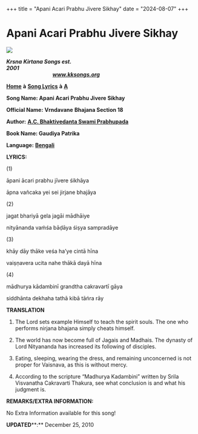 +++
title = "Apani Acari Prabhu Jivere Sikhay"
date = "2024-08-07"
+++

# Apani Acari Prabhu Jivere Sikhay
[**![](http://kksongs.org/image_files/image002.jpg)**](http://kksongs.org/)

**_Krsna_** **_Kirtana Songs est. 2001_**                                                                                                                                                      **_www.kksongs.org_**

[**Home**](http://kksongs.org/) **à** [**Song Lyrics**](http://kksongs.org/lyrics.html) **à** [**A**](http://kksongs.org/songs/song_a.html)

**Song Name: Apani Acari Prabhu Jivere Sikhay**

**Official Name:** **Vrndavane** **Bhajana Section 18**

**Author:** [**A.C. Bhaktivedanta Swami Prabhupada**](http://kksongs.org/authors/list/acbsp.html)

**Book Name: Gaudiya Patrika**

**Language:** [**Bengali**](http://kksongs.org/language/list/bengali.html)

**LYRICS:**

(1)

āpani ācari prabhu jīvere śikhāya

āpna vañcaka yei sei jirjane bhajāya

(2)

jagat bhariyā gela jagāi mādhāiye

nityānanda vaḿśa bāḍāya śiṣya sampradāye

(3)

khāy dāy thāke veśa ha’ye cintā hīna

vaiṣṇavera ucita nahe thākā dayā hīna

(4)

mādhurya kādambinī grandtha cakravartī gāya

siddhānta dekhaha tathā kibā tāńra rāy

**TRANSLATION**

1) The Lord sets example Himself to teach the spirit souls. The one who performs nirjana bhajana simply cheats himself.

2) The world has now become full of Jagais and Madhais. The dynasty of Lord Nityananda has increased its following of disciples.

3) Eating, sleeping, wearing the dress, and remaining unconcerned is not proper for Vaisnava, as this is without mercy.

4) According to the scripture “Madhurya Kadambini” written by Srila Visvanatha Cakravarti Thakura, see what conclusion is and what his judgment is.

**REMARKS/EXTRA INFORMATION:**

No Extra Information available for this song!

**UPDATED****:** December 25, 2010